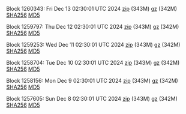 Block 1260343: Fri Dec 13 02:30:01 UTC 2024 [zip](https://files.01coin.io/mainnet/2024-12-13/bootstrap.dat.zip) (343M) [gz](https://files.01coin.io/mainnet/2024-12-13/bootstrap.dat.tar.gz) (342M) [SHA256](https://files.01coin.io/mainnet/2024-12-13/sha256.txt) [MD5](https://files.01coin.io/mainnet/2024-12-13/md5.txt)

Block 1259797: Thu Dec 12 02:30:01 UTC 2024 [zip](https://files.01coin.io/mainnet/2024-12-12/bootstrap.dat.zip) (343M) [gz](https://files.01coin.io/mainnet/2024-12-12/bootstrap.dat.tar.gz) (342M) [SHA256](https://files.01coin.io/mainnet/2024-12-12/sha256.txt) [MD5](https://files.01coin.io/mainnet/2024-12-12/md5.txt)

Block 1259253: Wed Dec 11 02:30:01 UTC 2024 [zip](https://files.01coin.io/mainnet/2024-12-11/bootstrap.dat.zip) (343M) [gz](https://files.01coin.io/mainnet/2024-12-11/bootstrap.dat.tar.gz) (342M) [SHA256](https://files.01coin.io/mainnet/2024-12-11/sha256.txt) [MD5](https://files.01coin.io/mainnet/2024-12-11/md5.txt)

Block 1258704: Tue Dec 10 02:30:01 UTC 2024 [zip](https://files.01coin.io/mainnet/2024-12-10/bootstrap.dat.zip) (343M) [gz](https://files.01coin.io/mainnet/2024-12-10/bootstrap.dat.tar.gz) (342M) [SHA256](https://files.01coin.io/mainnet/2024-12-10/sha256.txt) [MD5](https://files.01coin.io/mainnet/2024-12-10/md5.txt)

Block 1258156: Mon Dec  9 02:30:01 UTC 2024 [zip](https://files.01coin.io/mainnet/2024-12-09/bootstrap.dat.zip) (343M) [gz](https://files.01coin.io/mainnet/2024-12-09/bootstrap.dat.tar.gz) (342M) [SHA256](https://files.01coin.io/mainnet/2024-12-09/sha256.txt) [MD5](https://files.01coin.io/mainnet/2024-12-09/md5.txt)

Block 1257605: Sun Dec  8 02:30:01 UTC 2024 [zip](https://files.01coin.io/mainnet/2024-12-08/bootstrap.dat.zip) (343M) [gz](https://files.01coin.io/mainnet/2024-12-08/bootstrap.dat.tar.gz) (342M) [SHA256](https://files.01coin.io/mainnet/2024-12-08/sha256.txt) [MD5](https://files.01coin.io/mainnet/2024-12-08/md5.txt)
